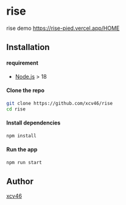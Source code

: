 # rise
rise demo https://rise-pied.vercel.app/HOME


## Installation

#### requirement
- [Node.js](https://nodejs.org/zh-tw/download/) > 18

#### Clone the repo
```bash
git clone https://github.com/xcv46/rise
cd rise
```

#### Install dependencies
```bash
npm install
```

#### Run the app
```bash
npm run start
```

## Author
[xcv46](https://github.com/xcv46)
